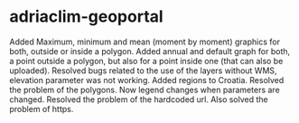 # adriaclim-geoportal
Added Maximum, minimum and mean (moment by moment) graphics for both, outside or inside a polygon.
Added annual and default graph for both, a point outside a polygon, but also for a point inside one (that can also be uploaded).
Resolved bugs related to the use of the layers without WMS, elevation parameter was not working.
Added regions to Croatia.
Resolved the problem of the polygons.
Now legend changes when parameters are changed.
Resolved the problem of the hardcoded url.
Also solved the problem of https.
